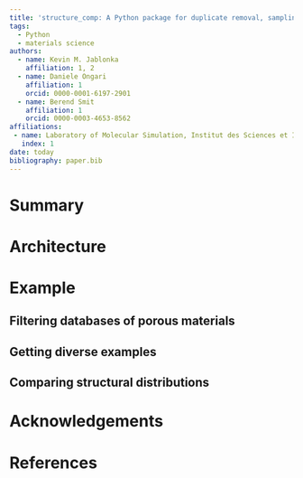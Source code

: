```yaml
---
title: 'structure_comp: A Python package for duplicate removal, sampling and statistics for structural databases'
tags:
  - Python
  - materials science 
authors:
  - name: Kevin M. Jablonka
    affiliation: 1, 2
  - name: Daniele Ongari
    affiliation: 1
    orcid: 0000-0001-6197-2901
  - name: Berend Smit
    affiliation: 1
    orcid: 0000-0003-4653-8562
affiliations:
 - name: Laboratory of Molecular Simulation, Institut des Sciences et Ingeénierie Chimiques, Ecole Polytechnique Féderale de Lausanne (EPFL), Rue de l’Industrie 17, CH-1951 Sion, Valais, Switzerland
   index: 1
date: today
bibliography: paper.bib
---
```


# Summary


# Architecture


# Example 

## Filtering databases of porous materials 

## Getting diverse examples 

## Comparing structural distributions 

# Acknowledgements


# References